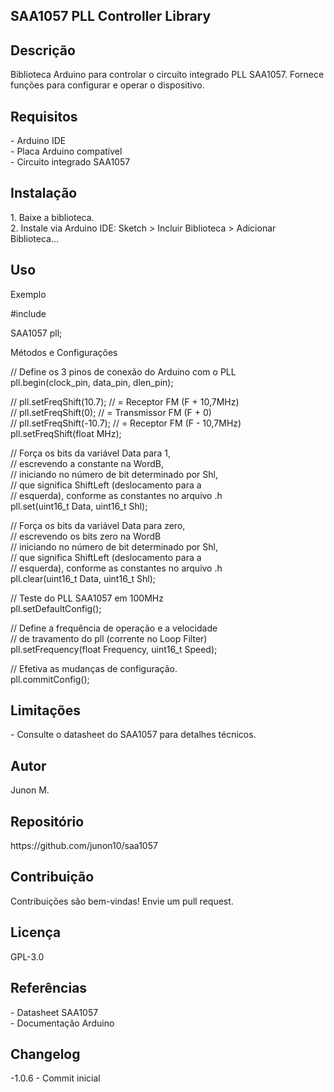 <h2>SAA1057 PLL Controller Library</h2>

<h2>Descrição</h2>

<p>Biblioteca Arduino para controlar o circuito integrado PLL SAA1057. Fornece funções para configurar e operar o dispositivo.</p>

<h2>Requisitos</h2>

<p>- Arduino IDE<br>
- Placa Arduino compatível<br>
- Circuito integrado SAA1057</p>

<h2>Instalação</h2>

<p>1. Baixe a biblioteca.<br>
2. Instale via Arduino IDE: Sketch > Incluir Biblioteca > Adicionar Biblioteca...</p>

<h2>Uso</h2>

<p>Exemplo</p>

<p>#include <SAA1057.h></p>

<p>SAA1057 pll;</p>

<p>Métodos e Configurações</p>

<p>
// Define os 3 pinos de conexão do Arduino com o PLL<br>
pll.begin(clock_pin, data_pin, dlen_pin);</p>
        
<p>
// pll.setFreqShift(10.7); // = Receptor FM (F + 10,7MHz)<br>
// pll.setFreqShift(0); // = Transmissor FM (F + 0)<br>
// pll.setFreqShift(-10.7); // = Receptor FM (F - 10,7MHz)<br>
pll.setFreqShift(float MHz);</p>

<p>
// Força os bits da variável Data para 1,<br> 
// escrevendo a constante na WordB,<br>
// iniciando no número de bit determinado por Shl,<br>
// que significa ShiftLeft (deslocamento para a<br> 
// esquerda), conforme as constantes no arquivo .h<br>
pll.set(uint16_t Data, uint16_t Shl);</p>

<p>
// Força os bits da variável Data para zero,<br>
// escrevendo os bits zero na WordB<br> 
// iniciando no número de bit determinado por Shl,<br>
// que significa ShiftLeft (deslocamento para a<br> 
// esquerda), conforme as constantes no arquivo .h<br>
pll.clear(uint16_t Data, uint16_t Shl);</p>
    
<p>
// Teste do PLL SAA1057 em 100MHz<br>
pll.setDefaultConfig();</p>
    
<p>
// Define a frequência de operação e a velocidade<br> 
// de travamento do pll (corrente no Loop Filter)<br>
pll.setFrequency(float Frequency, uint16_t Speed);</p>

<p>
// Efetiva as mudanças de configuração.<br>
pll.commitConfig();</p>

<h2>Limitações</h2>

<p>- Consulte o datasheet do SAA1057 para detalhes técnicos.</p>

<h2>Autor</h2>
<p>Junon M.</p>

<h2>Repositório</h2>
<p>https://github.com/junon10/saa1057</p>

<h2>Contribuição</h2>

<p>Contribuições são bem-vindas! Envie um pull request.</p>

<h2>Licença</h2>

<p>GPL-3.0</p>

<h2>Referências</h2>

<p>- Datasheet SAA1057<br>
- Documentação Arduino</p>

<h2>Changelog</h2>

<p>-1.0.6 - Commit inicial</p>
